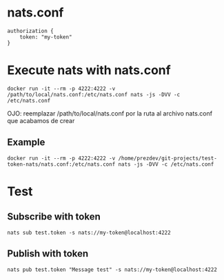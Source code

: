 # nats.conf
```
authorization {
    token: "my-token"
}
```


# Execute nats with nats.conf
```shell
docker run -it --rm -p 4222:4222 -v /path/to/local/nats.conf:/etc/nats.conf nats -js -DVV -c /etc/nats.conf
```

OJO: reemplazar /path/to/local/nats.conf por la ruta al archivo nats.conf que acabamos de crear

## Example
```shell
docker run -it --rm -p 4222:4222 -v /home/prezdev/git-projects/test-token-nats/nats.conf:/etc/nats.conf nats -js -DVV -c /etc/nats.conf
```

# Test
## Subscribe with token
```shell
nats sub test.token -s nats://my-token@localhost:4222
```

## Publish with token
```shell
nats pub test.token "Message test" -s nats://my-token@localhost:4222
```
